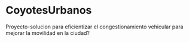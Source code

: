 # CoyotesUrbanos
Proyecto-solucion para eficientizar el congestionamiento vehicular para mejorar la movilidad en la ciudad?
